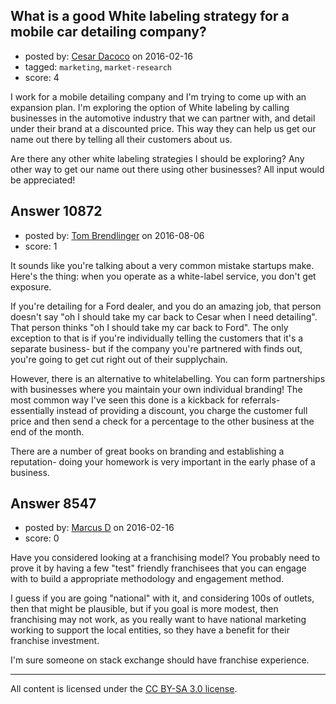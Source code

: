 ## What is a good White labeling strategy for a mobile car detailing company?

- posted by: [Cesar Dacoco](https://stackexchange.com/users/5385327/cesar-dacoco) on 2016-02-16
- tagged: `marketing`, `market-research`
- score: 4

I work for a mobile detailing company and I'm trying to come up with an expansion plan. I'm exploring the option of White labeling by calling businesses in the automotive industry that we can partner with, and detail under their brand at a discounted price. This way they can help us get our name out there by telling all their customers about us.

Are there any other white labeling strategies I should be exploring? Any other way to get our name out there using other businesses? All input would be appreciated!


## Answer 10872

- posted by: [Tom Brendlinger](https://stackexchange.com/users/5456589/tom-brendlinger) on 2016-08-06
- score: 1

It sounds like you're talking about a very common mistake startups make. Here's the thing: when you operate as a white-label service, you don't get exposure. 

If you're detailing for a Ford dealer, and you do an amazing job, that person doesn't say "oh I should take my car back to Cesar when I need detailing". That person thinks "oh I should take my car back to Ford". The only exception to that is if you're individually telling the customers that it's a separate business- but if the company you're partnered with finds out, you're going to get cut right out of their supplychain. 

However, there is an alternative to whitelabelling. You can form partnerships with businesses where you maintain your own individual branding! The most common way I've seen this done is a kickback for referrals- essentially instead of providing a discount, you charge the customer full price and then send a check for a percentage to the other business at the end of the month. 

There are a number of great books on branding and establishing a reputation- doing your homework is very important in the early phase of a business. 


## Answer 8547

- posted by: [Marcus D](https://stackexchange.com/users/258531/marcus-d) on 2016-02-16
- score: 0

Have you considered looking at a franchising model? You probably need to prove it by having a few "test" friendly franchisees that you can engage with to build a appropriate methodology and engagement method.

I guess if you are going "national" with it, and considering 100s of outlets, then that might be plausible, but if you goal is more modest, then franchising may not work, as you really want to have national marketing working to support the local entities, so they have a benefit for their franchise investment. 

I'm sure someone on stack exchange should have franchise experience.



---

All content is licensed under the [CC BY-SA 3.0 license](https://creativecommons.org/licenses/by-sa/3.0/).
